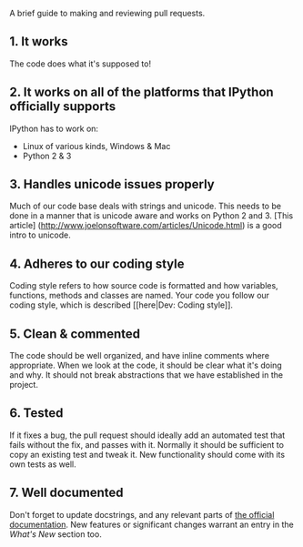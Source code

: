 A brief guide to making and reviewing pull requests.

## 1. It works

The code does what it's supposed to!

## 2. It works on all of the platforms that IPython officially supports

IPython has to work on:

* Linux of various kinds, Windows & Mac
* Python 2 & 3

## 3. Handles unicode issues properly

Much of our code base deals with strings and unicode. This needs to be done in a manner that is unicode aware and works on Python 2 and 3. [This article] (http://www.joelonsoftware.com/articles/Unicode.html) is a good intro to unicode.

## 4. Adheres to our coding style

Coding style refers to how source code is formatted and how variables, functions, methods and classes are named.  Your code you follow our coding style, which is described [[here|Dev: Coding style]].

## 5. Clean & commented

The code should be well organized, and have inline comments where appropriate. When we look at the code, it should be clear what it's doing and why. It should not break abstractions that we have established in the project.  

## 6. Tested

If it fixes a bug, the pull request should ideally add an automated test that fails without the fix, and passes with it. Normally it should be sufficient to copy an existing test and tweak it. New functionality should come with its own tests as well.

## 7. Well documented

Don't forget to update docstrings, and any relevant parts of [the official documentation](http://ipython.org/ipython-doc/stable/index.html). New features or significant changes warrant an entry in the *What's New* section too.
